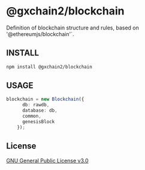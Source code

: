 # @gxchain2/blockchain

 Definition of blockchain structure and rules, based on '@ethereumjs/blockchain'`.

## INSTALL

```sh
npm install @gxchain2/blockchain
```

## USAGE

```ts
blockchain = new Blockchain({
      db: rawdb,
      database: db,
      common,
      genesisBlock
    });
```

## License

[GNU General Public License v3.0](https://www.gnu.org/licenses/gpl-3.0.en.html)